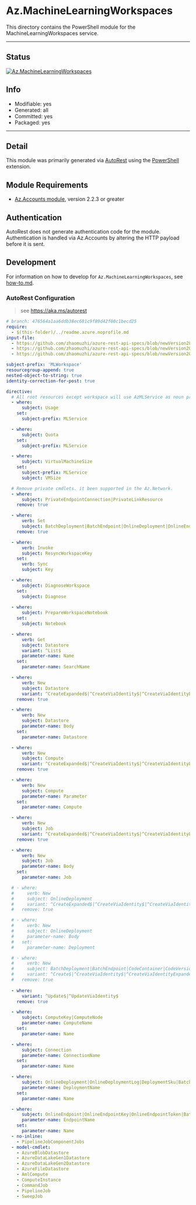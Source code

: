 <!-- region Generated -->
# Az.MachineLearningWorkspaces
This directory contains the PowerShell module for the MachineLearningWorkspaces service.

---
## Status
[![Az.MachineLearningWorkspaces](https://img.shields.io/powershellgallery/v/Az.MachineLearningWorkspaces.svg?style=flat-square&label=Az.MachineLearningWorkspaces "Az.MachineLearningWorkspaces")](https://www.powershellgallery.com/packages/Az.MachineLearningWorkspaces/)

## Info
- Modifiable: yes
- Generated: all
- Committed: yes
- Packaged: yes

---
## Detail
This module was primarily generated via [AutoRest](https://github.com/Azure/autorest) using the [PowerShell](https://github.com/Azure/autorest.powershell) extension.

## Module Requirements
- [Az.Accounts module](https://www.powershellgallery.com/packages/Az.Accounts/), version 2.2.3 or greater

## Authentication
AutoRest does not generate authentication code for the module. Authentication is handled via Az.Accounts by altering the HTTP payload before it is sent.

## Development
For information on how to develop for `Az.MachineLearningWorkspaces`, see [how-to.md](how-to.md).
<!-- endregion -->

### AutoRest Configuration
> see https://aka.ms/autorest

``` yaml
# branch: 476564a1aa6ddb38ec681c9f89d42f00c1becd25
require:
  - $(this-folder)/../readme.azure.noprofile.md
input-file:
  - https://github.com/zhaomuzhi/azure-rest-api-specs/blob/newVersion20211001/specification/machinelearning/resource-manager/Microsoft.MachineLearning/stable/2021-10-01/machineLearningServices.json
  - https://github.com/zhaomuzhi/azure-rest-api-specs/blob/newVersion20211001/specification/machinelearning/resource-manager/Microsoft.MachineLearning/stable/2021-10-01/workspaceFeatures.json
  - https://github.com/zhaomuzhi/azure-rest-api-specs/blob/newVersion20211001/specification/machinelearning/resource-manager/Microsoft.MachineLearning/stable/2021-10-01/mfe.json

subject-prefix: 'MLWorkspace'
resourcegroup-append: true
nested-object-to-string: true
identity-correction-for-post: true

directive:
  # All root resources except workspace will use AzMLService as noun prefix.
  - where:
      subject: Usage
    set:
      subject-prefix: MLService

  - where:
      subject: Quota
    set:
      subject-prefix: MLService

  - where:
      subject: VirtualMachineSize
    set:
      subject-prefix: MLService
      subject: VMSize

  # Remove private cmdlets. it been supported in the Az.Network.
  - where:
      subject: PrivateEndpointConnection|PrivateLinkResource
    remove: true

  - where:
      verb: Set
      subject: BatchDeployment|BatchEndpoint|OnlineDeployment|OnlineEndpoint|Compute
    remove: true

  - where:
      verb: Invoke
      subject: ResyncWorkspaceKey
    set:
      verb: Sync
      subject: Key

  - where:
      subject: DiagnoseWorkspace
    set:
      subject: Diagnose
      
  - where:
      subject: PrepareWorkspaceNotebook
    set:
      subject: Notebook

  - where:
      verb: Get
      subject: Datastore
      variant: ^List$
      parameter-name: Name
    set:
      parameter-name: SearchName

  - where:
      verb: New
      subject: Datastore
      variant: ^CreateExpanded$|^CreateViaIdentity$|^CreateViaIdentityExpanded$
    remove: true

  - where:
      verb: New
      subject: Datastore
      parameter-name: Body
    set:
      parameter-name: Datastore

  - where:
      verb: New
      subject: Compute
      variant: ^CreateExpanded$|^CreateViaIdentity$|^CreateViaIdentityExpanded$
    remove: true

  - where:
      verb: New
      subject: Compute
      parameter-name: Parameter
    set:
      parameter-name: Compute

  - where:
      verb: New
      subject: Job
      variant: ^CreateExpanded$|^CreateViaIdentity$|^CreateViaIdentityExpanded$
    remove: true

  - where:
      verb: New
      subject: Job
      parameter-name: Body
    set:
      parameter-name: Job

  # - where:
  #     verb: New
  #     subject: OnlineDeployment
  #     variant: ^CreateExpanded$|^CreateViaIdentity$|^CreateViaIdentityExpanded$
  #   remove: true

  # - where:
  #     verb: New
  #     subject: OnlineDeployment
  #     parameter-name: Body
  #   set:
  #     parameter-name: Deployment

  # - where:
  #     verb: New
  #     subject: BatchDeployment|BatchEndpoint|CodeContainer|CodeVersion|ComponentContainer|ComponentVersion|Connection|Container|DatasetVersion|EnvironmentContainer|EnvironmentVersion|ModelContainer|ModelVersion|OnlineDeployment|OnlineEndpoint|OnlineEndpointKey
  #     variant: ^Create$|^CreateViaIdentity$|^CreateViaIdentityExpanded$
  #   remove: true
  
  - where:
      variant: ^Update$|^UpdateViaIdentity$
    remove: true

  - where:
      subject: ComputeKey|ComputeNode
      parameter-name: ComputeName
    set:
      parameter-name: Name

  - where:
      subject: Connection
      parameter-name: ConnectionName
    set:
      parameter-name: Name

  - where:
      subject: OnlineDeployment|OnlineDeploymentLog|DeploymentSku|BatchDeployment
      parameter-name: DeploymentName
    set:
      parameter-name: Name

  - where:
      subject: OnlineEndpoint|OnlineEndpointKey|OnlineEndpointToken|BatchEndpoint
      parameter-name: EndpointName
    set:
      parameter-name: Name
  - no-inline:
    - PipelineJobComponentJobs
  - model-cmdlet:
    - AzureBlobDatastore
    - AzureDataLakeGen1Datastore
    - AzureDataLakeGen2Datastore
    - AzureFileDatastore
    - AmlCompute
    - ComputeInstance
    - CommandJob
    - PipelineJob
    - SweepJob
```
